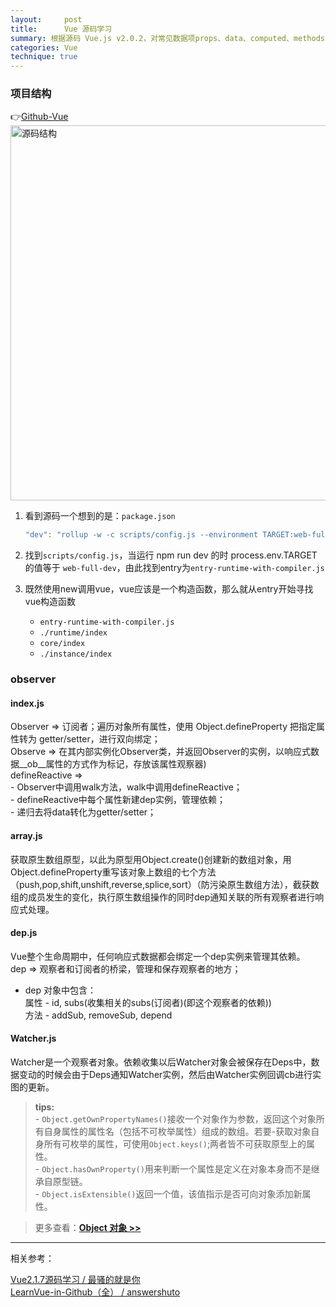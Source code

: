 ```yaml
---
layout:     post
title:      Vue 源码学习
summary: 根据源码 Vue.js v2.0.2，对常见数据项props、data、computed、methods、watch的工作原理进行解析 
categories: Vue
technique: true
---
```


### 项目结构

👉[Github-Vue](https://github.com/vuejs/vue)
<img src="https://raw.githubusercontent.com/Selenamona/Selenamona.github.io/master/assets/images/vue-original.jpg" width="600" title="源码结构"/>


1. 看到源码一个想到的是：`package.json`  
    ```javascript 
    "dev": "rollup -w -c scripts/config.js --environment TARGET:web-full-dev",
    ```   

2. 找到`scripts/config.js`，当运行 npm run dev 的时 process.env.TARGET 的值等于 `web-full-dev`，由此找到entry为`entry-runtime-with-compiler.js`
  
3. 既然使用new调用vue，vue应该是一个构造函数，那么就从entry开始寻找vue构造函数      
    - `entry-runtime-with-compiler.js` 
    - `./runtime/index` 
    - `core/index` 
    - `./instance/index`


### observer

#### index.js 

Observer => 订阅者；遍历对象所有属性，使用 Object.defineProperty 把指定属性转为 getter/setter，进行双向绑定；   
Observe => 在其内部实例化Observer类，并返回Observer的实例，以响应式数据__ob__属性的方式作为标记，存放该属性观察器)    
defineReactive =>   
    - Observer中调用walk方法，walk中调用defineReactive；   
    - defineReactive中每个属性新建dep实例，管理依赖；  
    - 递归去将data转化为getter/setter；   

#### array.js

获取原生数组原型，以此为原型用Object.create()创建新的数组对象，用Object.defineProperty重写该对象上数组的七个方法（push,pop,shift,unshift,reverse,splice,sort）（防污染原生数组方法），截获数组的成员发生的变化，执行原生数组操作的同时dep通知关联的所有观察者进行响应式处理。   

#### dep.js

Vue整个生命周期中，任何响应式数据都会绑定一个dep实例来管理其依赖。                                   
dep => 观察者和订阅者的桥梁，管理和保存观察者的地方；   

- dep 对象中包含：                               
    属性 - id, subs(收集相关的subs(订阅者)(即这个观察者的依赖))                     
    方法 - addSub, removeSub, depend  

#### Watcher.js

Watcher是一个观察者对象。依赖收集以后Watcher对象会被保存在Deps中，数据变动的时候会由于Deps通知Watcher实例，然后由Watcher实例回调cb进行实图的更新。  
  

> **tips:**       
    - `Object.getOwnPropertyNames()`接收一个对象作为参数，返回这个对象所有自身属性的属性名（包括不可枚举属性）组成的数组。若要-获取对象自身所有可枚举的属性，可使用`Object.keys()`;两者皆不可获取原型上的属性。   
    - `Object.hasOwnProperty()`用来判断一个属性是定义在对象本身而不是继承自原型链。   
    - `Object.isExtensible()`返回一个值，该值指示是否可向对象添加新属性。   

> 更多查看：**[Object 对象 >>](https://msdn.microsoft.com/zh-cn/library/dn342818(v=vs.94).aspx)**


******************************

相关参考：

[Vue2.1.7源码学习 / 最骚的就是你](https://www.cnblogs.com/libin-1/p/6845669.html)     
[LearnVue-in-Github（全） / answershuto](https://github.com/answershuto/learnVue)






  
  




